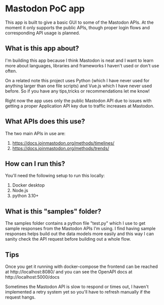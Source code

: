 # Mastodon PoC app
This app is built to give a basic GUI to some of the Mastodon APIs. At the moment it only supports the public APIs, though proper login flows and corresponding API usage is planned. 

## What is this app about?
I'm building this app because I think Mastodon is neat and I want to learn more about languages, libraries and frameworks I haven't used or don't use often. 

On a related note this project uses Python (which I have never used for anything larger than one file scripts) and Vue.js which I have never used before. So if you have any tips,tricks or recommendations let me know!

Right now the app uses only the public Mastodon API due to issues with getting a proper Application API key due to traffic increases at Mastodon.

## What APIs does this use?
The two main APIs in use are:
1. https://docs.joinmastodon.org/methods/timelines/
2. https://docs.joinmastodon.org/methods/trends/

## How can I run this?
You'll need the following setup to run this locally:
1. Docker desktop 
2. Node.js
3. python 3.10+

## What is this "samples" folder?
The samples folder contains a python file "test.py" which I use to get sample responses from the Mastodon APIs I'm using. I find having sample responses helps build out the data models more easily and this way I can sanity check the API request before building out a whole flow.

## Tips
Once you get it running with docker-compose the frontend can be reached at http://localhost:8080/ and you can see the OpenAPI docs at http://localhost:5000/docs

Sometimes the Mastodon API is slow to respond or times out, I haven't implemented a retry system yet so you'll have to refresh manually if the request hangs.